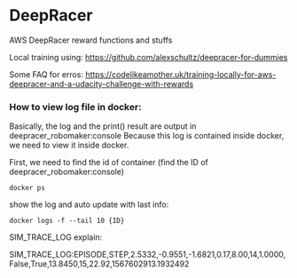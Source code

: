 # DeepRacer
AWS DeepRacer reward functions and stuffs

Local training using: https://github.com/alexschultz/deepracer-for-dummies

Some FAQ for erros: https://codelikeamother.uk/training-locally-for-aws-deepracer-and-a-udacity-challenge-with-rewards

### How to view log file in docker:
Basically, the log and the print() result are output in deepracer_robomaker:console
Because this log is contained inside docker, we need to view it inside docker.

First, we need to find the id of container (find the ID of deepracer_robomaker:console)
```
docker ps
```

show the log and auto update with last info:
```
docker logs -f --tail 10 {ID}
```
SIM_TRACE_LOG explain:

SIM_TRACE_LOG:EPISODE,STEP,2.5332,-0.9551,-1.6821,0.17,8.00,14,1.0000,False,True,13.8450,15,22.92,1567602913.1932492

